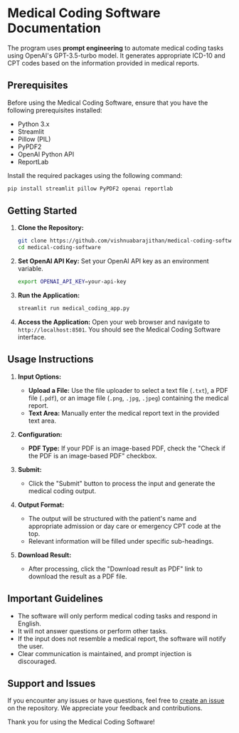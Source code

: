 # Medical Coding Software Documentation

The program uses **prompt engineering** to automate medical coding tasks using OpenAI's GPT-3.5-turbo model. It generates appropriate ICD-10 and CPT codes based on the information provided in medical reports.

## Prerequisites

Before using the Medical Coding Software, ensure that you have the following prerequisites installed:

- Python 3.x
- Streamlit
- Pillow (PIL)
- PyPDF2
- OpenAI Python API
- ReportLab

Install the required packages using the following command:

```bash
pip install streamlit pillow PyPDF2 openai reportlab
```

## Getting Started

1. **Clone the Repository:**
   ```bash
   git clone https://github.com/vishnuabarajithan/medical-coding-software.git
   cd medical-coding-software
   ```

2. **Set OpenAI API Key:**
   Set your OpenAI API key as an environment variable.
   ```bash
   export OPENAI_API_KEY=your-api-key
   ```

3. **Run the Application:**
   ```bash
   streamlit run medical_coding_app.py
   ```

4. **Access the Application:**
   Open your web browser and navigate to `http://localhost:8501`. You should see the Medical Coding Software interface.

## Usage Instructions

1. **Input Options:**
   - **Upload a File:** Use the file uploader to select a text file (`.txt`), a PDF file (`.pdf`), or an image file (`.png`, `.jpg`, `.jpeg`) containing the medical report.
   - **Text Area:** Manually enter the medical report text in the provided text area.

2. **Configuration:**
   - **PDF Type:** If your PDF is an image-based PDF, check the "Check if the PDF is an image-based PDF" checkbox.

3. **Submit:**
   - Click the "Submit" button to process the input and generate the medical coding output.

4. **Output Format:**
   - The output will be structured with the patient's name and appropriate admission or day care or emergency CPT code at the top.
   - Relevant information will be filled under specific sub-headings.

5. **Download Result:**
   - After processing, click the "Download result as PDF" link to download the result as a PDF file.

## Important Guidelines

- The software will only perform medical coding tasks and respond in English.
- It will not answer questions or perform other tasks.
- If the input does not resemble a medical report, the software will notify the user.
- Clear communication is maintained, and prompt injection is discouraged.

## Support and Issues

If you encounter any issues or have questions, feel free to [create an issue](https://github.com/your-username/medical-coding-software/issues) on the repository. We appreciate your feedback and contributions.

Thank you for using the Medical Coding Software!
